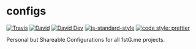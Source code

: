 # configs

[![Travis](https://img.shields.io/travis/com/1stg/configs.svg)](https://travis-com.org/1stg/configs)
[![David](https://img.shields.io/david/1stg/configs.svg)](https://david-dm.org/1stg/configs)
[![David Dev](https://img.shields.io/david/dev/1stg/configs.svg)](https://david-dm.org/1stg/configs?type=dev)
[![js-standard-style](https://img.shields.io/badge/code%20style-standard-brightgreen.svg)](http://standardjs.com)
[![code style: prettier](https://img.shields.io/badge/code_style-prettier-ff69b4.svg)](https://github.com/prettier/prettier)

Personal but Shareable Configurations for all 1stG.me projects.
